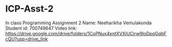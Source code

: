 # ICP-Asst-2
In class Programming Assignment 2
Name: Neeharikha Vemulakonda
Student id: 700749647
Video link: https://drive.google.com/drive/folders/1CoPNux4xntXVXjUCjrw9IoDpqGqbFcQU?usp=drive_link
